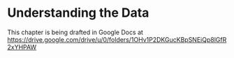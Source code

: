 Understanding the Data
==========================

This chapter is being drafted in Google Docs at
https://drive.google.com/drive/u/0/folders/1OHv1P2DKGucKBpSNEiQp8lGfR2xYHPAW
